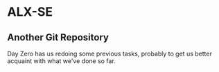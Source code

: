 # ALX-SE
## Another Git Repository
Day Zero has us redoing some previous tasks, probably to get us better acquaint with what we've done so far.

